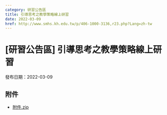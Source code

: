 ```yaml
---
category: 研習公告區
title: 引導思考之教學策略線上研習
date: 2022-03-09
href: http://www.smhs.kh.edu.tw/p/406-1000-3136,r23.php?Lang=zh-tw
---
```


# [研習公告區] 引導思考之教學策略線上研習

發布日期：2022-03-09



## 附件

- [附件.zip](https://www.smhs.kh.edu.tw/app/index.php?Action=downloadfile&file=WVhSMFlXTm9Mek15TDNCMFlWOHlPVEEwWHpFMk1ESXlOREZmT1RFek56SXVlbWx3&fname=DGGGROTSYWQO41XX50LKSWHGRK30OOLKDGUWTSKK4125MLVWKPROVTPOUSSSPKPO)
